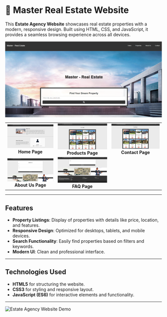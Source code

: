 # 🏡 Master Real Estate Website

This **Estate Agency Website** showcases real estate properties with a modern, responsive design. Built using HTML, CSS, and JavaScript, it provides a seamless browsing experience across all devices.

![Estate Agency Website Screenshot](Screenshot_2024_11_29-4.png)

<table>
  <tr>
    <td align="center">
      <img src="Screenshot_2024_12_02-6.png" alt="Home Page" width="300"/>
      <br/>
      <b>Home Page</b>
    </td>
    <td align="center">
      <img src="Screenshot_2024_12_02-7.png" alt="Products Page" width="300"/>
      <br/>
      <b>Products Page</b>
    </td>
    <td align="center">
      <img src="Screenshot_2024_12_02-8.png" alt="Contact Page" width="300"/>
      <br/>
      <b>Contact Page</b>
    </td>
  </tr>
  <tr>
    <td align="center">
      <img src="Screenshot_2024_12_02-9.png" alt="About Us Page" width="300"/>
      <br/>
      <b>About Us Page</b>
    </td>
    <td align="center">
      <img src="Screenshot_2024_12_02-10.png" alt="FAQ Page" width="300"/>
      <br/>
      <b>FAQ Page</b>
    </td>
  </tr>
</table>

---

## Features

- **Property Listings**: Display of properties with details like price, location, and features.
- **Responsive Design**: Optimized for desktops, tablets, and mobile devices.
- **Search Functionality**: Easily find properties based on filters and keywords.
- **Modern UI**: Clean and professional interface.

---

## Technologies Used

- **HTML5** for structuring the website.
- **CSS3** for styling and responsive layout.
- **JavaScript (ES6)** for interactive elements and functionality.

---

![Estate Agency Website Demo](https://i.pinimg.com/originals/d3/18/13/d3181322e4522cf897fa8c1a038c6a2d.gif)
